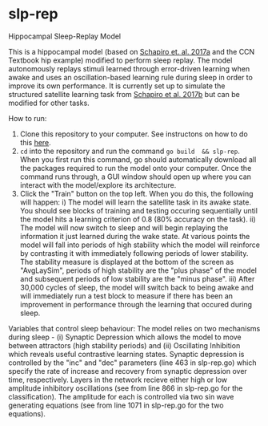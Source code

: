 # slp-rep
Hippocampal Sleep-Replay Model

This is a hippocampal model (based on [Schapiro et. al. 2017a](https://cb17cd36-5a57-45de-9d66-0b98a3dc5be9.filesusr.com/ugd/b37d16_5edf4f04f8fb4f8eb717d38e4ca42c3e.pdf) and the CCN Textbook hip example) modified to perform sleep replay. The model autonomously replays stimuli learned through error-driven learning when awake and uses an oscillation-based learning rule during sleep in order to improve its own performance. It is currently set up to simulate the structured satellite learning task from [Schapiro et al. 2017b](https://www.nature.com/articles/s41598-017-12884-5.pdf) but can be modified for other tasks.

How to run:
1. Clone this repository to your computer. See instructons on how to do this [here](https://docs.github.com/en/free-pro-team@latest/github/creating-cloning-and-archiving-repositories/cloning-a-repository).
2. ```cd``` into the repository and run the command ```go build  && slp-rep```. When you first run this command, go should automatically download all the packages required to run the model onto your computer. Once the command runs through, a GUI window should open up where you can interact with the model/explore its architecture.
3. Click the "Train" button on the top left. When you do this, the following will happen:
  i) The model will learn the satellite task in its awake state. You should see blocks of training and testing occuring sequentially until the model hits a learning criterion of 0.8 (80% accuracy on the task).
  ii) The model will now switch to sleep and will begin replaying the information it just learned during the wake state. At various points the model will fall into periods of high stability which the model will reinforce by contrasting it with immediately following periods of lower stability. The stability measure is displayed at the bottom of the screen as "AvgLaySim", periods of high stability are the "plus phase" of the model and subsequent periods of low stability are the "minus phase".
  iii) After 30,000 cycles of sleep, the model will switch back to being awake and will immediately run a test block to measure if there has been an improvement in performance through the learning that occured during sleep.

Variables that control sleep behaviour:
The model relies on two mechanisms during sleep - (i) Synaptic Depression which allows the model to move between attractors (high stability periods) and (ii) Oscillating Inhibition which reveals useful contrastive learning states.
Synaptic depression is controlled by the "inc" and "dec" parameters (line 463 in slp-rep.go) which specify the rate of increase and recovery from synaptic depression over time, respectively.
Layers in the network recieve either high or low amplitude inhibitory oscillations (see from line 866 in slp-rep.go for the classification). The amplitude for each is controlled via two sin wave generating equations (see from line 1071 in slp-rep.go for the two equations).
